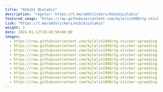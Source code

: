 ```yaml
---
title: "Hibiki @Lolakis"
description: "regular: https://t.me/addstickers/HibikiLolakis"
featured_image: "https://raw.githubusercontent.com/kylelin1998/tg-sticker-spreading-worldwide-images/main/img/47ffffa7-0e05-4c5f-9eb9-0f8943d196d0.jpg"
link: "https://t.me/addstickers/HibikiLolakis"
weight: 3
date: 2024-01-12T18:49:58+08:00
images:
  - https://raw.githubusercontent.com/kylelin1998/tg-sticker-spreading-worldwide-images/main/img/47ffffa7-0e05-4c5f-9eb9-0f8943d196d0.jpg
  - https://raw.githubusercontent.com/kylelin1998/tg-sticker-spreading-worldwide-images/main/img/ff2b9ae2-0c2f-4f7f-b4e4-7e29dfe3dba5.jpg
  - https://raw.githubusercontent.com/kylelin1998/tg-sticker-spreading-worldwide-images/main/img/cbe96caa-33df-4eae-b27d-4fe6f7802f3c.jpg
  - https://raw.githubusercontent.com/kylelin1998/tg-sticker-spreading-worldwide-images/main/img/c9cd4513-2c31-4aee-97e1-d732f36e1f39.jpg
  - https://raw.githubusercontent.com/kylelin1998/tg-sticker-spreading-worldwide-images/main/img/2992697a-0a6c-4789-8fac-6d143cc19db8.jpg
  - https://raw.githubusercontent.com/kylelin1998/tg-sticker-spreading-worldwide-images/main/img/c27b0ecb-e6eb-4143-a1d1-8550cfae204e.jpg
  - https://raw.githubusercontent.com/kylelin1998/tg-sticker-spreading-worldwide-images/main/img/cbd651f9-280a-4e68-b423-343026ae6d3e.jpg
  - https://raw.githubusercontent.com/kylelin1998/tg-sticker-spreading-worldwide-images/main/img/290030c2-b5c4-4a33-9deb-d7ad99249e25.jpg
  - https://raw.githubusercontent.com/kylelin1998/tg-sticker-spreading-worldwide-images/main/img/bd796e90-2d88-4970-826d-bf3d41865915.jpg
  - https://raw.githubusercontent.com/kylelin1998/tg-sticker-spreading-worldwide-images/main/img/eae5216a-bb01-49d0-abc6-73daf94cbed0.jpg
---
```

